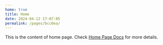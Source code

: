 ```yaml
---
home: true
title: Home
date: 2024-04-12 17:07:05
permalink: /pages/bcc0ea/
---
```


This is the content of home page. Check [Home Page Docs][default-theme-home] for more details.

[default-theme-home]: https://vuejs.press/reference/default-theme/frontmatter.html#home-page
